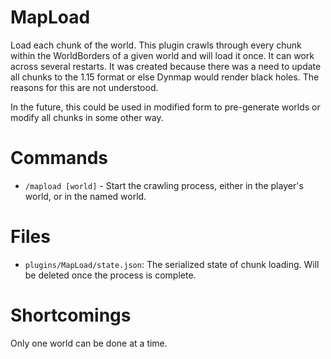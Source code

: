 # MapLoad

Load each chunk of the world.  This plugin crawls through every chunk within the WorldBorders of a given world and will load it once.  It can work across several restarts.  It was created because there was a need to update all chunks to the 1.15 format or else Dynmap would render black holes.  The reasons for this are not understood.

In the future, this could be used in modified form to pre-generate worlds or modify all chunks in some other way.

# Commands

- `/mapload [world]` - Start the crawling process, either in the player's world, or in the named world.

# Files

- `plugins/MapLoad/state.json`: The serialized state of chunk loading.  Will be deleted once the process is complete.

# Shortcomings

Only one world can be done at a time.